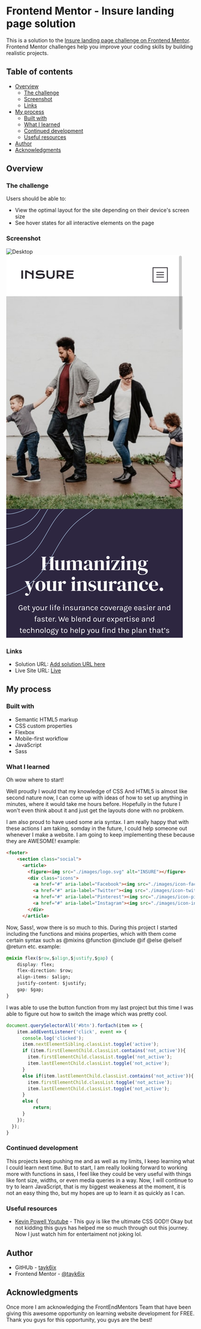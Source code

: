 # Frontend Mentor - Insure landing page solution

This is a solution to the [Insure landing page challenge on Frontend Mentor](https://www.frontendmentor.io/challenges/insure-landing-page-uTU68JV8). Frontend Mentor challenges help you improve your coding skills by building realistic projects. 

## Table of contents

- [Overview](#overview)
  - [The challenge](#the-challenge)
  - [Screenshot](#screenshot)
  - [Links](#links)
- [My process](#my-process)
  - [Built with](#built-with)
  - [What I learned](#what-i-learned)
  - [Continued development](#continued-development)
  - [Useful resources](#useful-resources)
- [Author](#author)
- [Acknowledgments](#acknowledgments)

## Overview

### The challenge

Users should be able to:

- View the optimal layout for the site depending on their device's screen size
- See hover states for all interactive elements on the page

### Screenshot

![Desktop](/dist/images/LandingPage2Desktop.jpg)
![Mobile](/dist/images/LandingPage2Mobile.jpg)

### Links

- Solution URL: [Add solution URL here](https://your-solution-url.com)
- Live Site URL: [Live](https://02ad00e8.insurancelandingpage-github-io.pages.dev/)

## My process

### Built with

- Semantic HTML5 markup
- CSS custom properties
- Flexbox
- Mobile-first workflow
- JavaScript
- Sass

### What I learned

Oh wow where to start! 

Well proudly I would that my knowledge of CSS And HTML5 is almost like second nature now, I can come up with ideas of how to set up anything in minutes, where it would take me hours before. Hopefully in the future I won't even think about it and just get the layouts done with no probkem.

I am also proud to have used some aria syntax. I am really happy that with these actions I am taking, somday in the future, I could help someone out whenever I make a website. I am going to keep implementing these because they are AWESOME!
example:

```html
<footer>
    <section class="social">
      <article>
        <figure><img src="./images/logo.svg" alt="INSURE"></figure>
        <div class="icons">
          <a href="#" aria-label="Facebook"><img src="./images/icon-facebook.svg" alt=""></a>
          <a href="#" aria-label="Twitter"><img src="./images/icon-twitter.svg" alt=""></a>
          <a href="#" aria-label="Pinterest"><img src="./images/icon-pinterest.svg" alt=""></a>
          <a href="#" aria-label="Instagram"><img src="./images/icon-instagram.svg" alt=""></a>
        </div>
      </article>
```


Now, Sass!, wow there is so much to this. During this project I started including the functions and mixins properties, which with them come certain syntax such as @mixins @function @include @if @else @elseif @return etc.
example:

```css
@mixin flex($row,$align,$justify,$gap) {
    display: flex;
    flex-direction: $row;
    align-items: $align;
    justify-content: $justify;
    gap: $gap;
}
```
I was able to use the button function from my last project but this time I was able to figure out how to switch the image which was pretty cool. 

```js
document.querySelectorAll('#btn').forEach(item => {
    item.addEventListener('click', event => {
      console.log('clicked');
      item.nextElementSibling.classList.toggle('active');
      if (item.firstElementChild.classList.contains('not_active')){
        item.firstElementChild.classList.toggle('not_active');
        item.lastElementChild.classList.toggle('not_active');
      }
      else if(item.lastElementChild.classList.contains('not_active')){
        item.firstElementChild.classList.toggle('not_active');
        item.lastElementChild.classList.toggle('not_active');
      }
      else {
          return;
      }
    });
  });
}
```

### Continued development

This projects keep pushing me and as well as my limits, I keep learning what I could learn next time. But to start, I am really looking forward to working more with functions in sass, I feel like they could be very useful with things like font size, widths, or even media queries in a way. Now, I will continue to try to learn JavaScript, that is my biggest weakeness at the moment, it is not an easy thing tho, but my hopes are up to learn it as quickly as I can. 

### Useful resources

- [Kevin Powell Youtube](https://www.youtube.com/kepowob) - This guy is like the ultimate CSS GOD!! Okay but not kidding this guys has helped me so much through out this journey. Now I just watch him for entertaiment not joking lol.

## Author

- GitHUb - [tayk6ix](https://www.your-site.com)
- Frontend Mentor - [@tayk6ix](https://www.frontendmentor.io/profile/yourusername)



## Acknowledgments

Once more I am acknowledging the FrontEndMentors Team that have been giving this awesome opportunity on learning website development for FREE. Thank you guys for this opportunity, you guys are the best!
